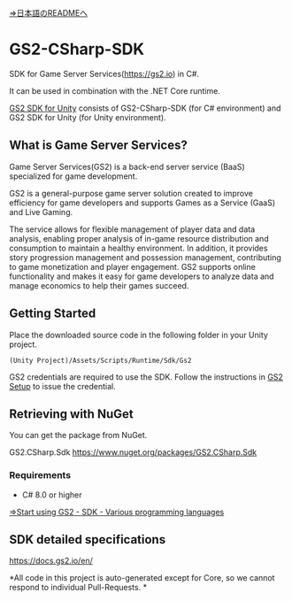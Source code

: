 [⇒日本語のREADMEへ](README.md)

# GS2-CSharp-SDK

SDK for Game Server Services(https://gs2.io) in C#.

It can be used in combination with the .NET Core runtime.

[GS2 SDK for Unity](https://github.com/gs2io/gs2-sdk-for-unity) consists of GS2-CSharp-SDK (for C# environment) and GS2 SDK for Unity (for Unity environment).

## What is Game Server Services?

Game Server Services(GS2) is a back-end server service (BaaS) specialized for game development.

GS2 is a general-purpose game server solution created to improve efficiency for game developers and supports Games as a Service (GaaS) and Live Gaming.

The service allows for flexible management of player data and data analysis, enabling proper analysis of in-game resource distribution and consumption to maintain a healthy environment.
In addition, it provides story progression management and possession management, contributing to game monetization and player engagement.
GS2 supports online functionality and makes it easy for game developers to analyze data and manage economics to help their games succeed.

## Getting Started

Place the downloaded source code in the following folder in your Unity project.

`(Unity Project)/Assets/Scripts/Runtime/Sdk/Gs2`

GS2 credentials are required to use the SDK.
Follow the instructions in [GS2 Setup](https://docs.gs2.io/en/get_start/tutorial/setup_gs2/) to issue the credential.

## Retrieving with NuGet

You can get the package from NuGet.

GS2.CSharp.Sdk
https://www.nuget.org/packages/GS2.CSharp.Sdk

### Requirements

- C# 8.0 or higher

[⇒Start using GS2 - SDK - Various programming languages](https://docs.gs2.io/en/get_start/#various-programming-languages)

## SDK detailed specifications

https://docs.gs2.io/en/

*All code in this project is auto-generated except for Core, so we cannot respond to individual Pull-Requests. *
